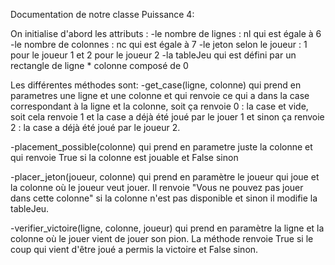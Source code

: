 Documentation de notre classe Puissance 4:

On initialise d'abord les attributs : -le nombre de lignes : nl qui est égale à 6 -le nombre de colonnes : nc qui est égale à 7 -le jeton selon le joueur : 1 pour le joueur 1 et 2 pour le joueur 2 -la tableJeu qui est défini par un rectangle de ligne * colonne composé de 0

Les différentes méthodes sont: -get_case(ligne, colonne) qui prend en parametres une ligne et une colonne et qui renvoie ce qui a dans la case correspondant à la ligne et la colonne, soit ça renvoie 0 : la case et vide, soit cela renvoie 1 et la case a déjà été joué par le jouer 1 et sinon ça renvoie 2 : la case a déjà été joué par le joueur 2.

-placement_possible(colonne) qui prend en parametre juste la colonne et qui renvoie True si
la colonne est jouable et False sinon

-placer_jeton(joueur, colonne) qui prend en paramètre le joueur qui joue et la colonne où le joueur veut
jouer. Il renvoie "Vous ne pouvez pas jouer dans cette colonne" si la colonne n'est pas disponible et 
sinon il modifie la tableJeu.

-verifier_victoire(ligne, colonne, joueur) qui prend en paramètre la ligne et la colonne où le jouer vient 
de jouer son pion. La méthode renvoie True si le coup qui vient d'être joué a permis la victoire et False sinon.
